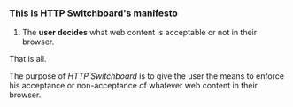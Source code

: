 ### This is HTTP Switchboard's manifesto

1. The **user decides** what web content is acceptable or not in their browser.

That is all.

The purpose of _HTTP Switchboard_ is to give the user the means to enforce
his acceptance or non-acceptance of whatever web content in their browser.
